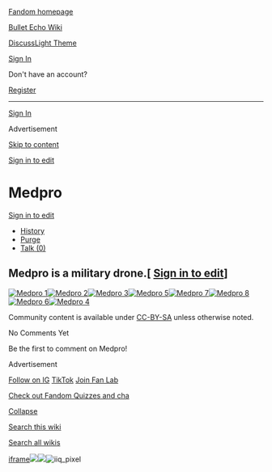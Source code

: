 [Fandom homepage](https://www.fandom.com/)

[Bullet Echo Wiki](https://bullet-echo.fandom.com/)

[Discuss](https://bullet-echo.fandom.com/f "Discuss")[Light Theme](https://bullet-echo.fandom.com/wiki/Medpro# "Light Theme")

[Sign In](https://auth.fandom.com/signin?source=mw&redirect=https%3A%2F%2Fbullet-echo.fandom.com%2Fwiki%2FMedpro)

Don't have an account?

[Register](https://auth.fandom.com/register?source=mw&redirect=https%3A%2F%2Fbullet-echo.fandom.com%2Fwiki%2FMedpro)

* * *

[Sign In](https://auth.fandom.com/signin?source=mw&redirect=https%3A%2F%2Fbullet-echo.fandom.com%2Fwiki%2FMedpro)

Advertisement

[Skip to content](https://bullet-echo.fandom.com/wiki/Medpro#page-header)

[Sign in to edit](https://auth.fandom.com/signin?redirect=https%3A%2F%2Fbullet-echo.fandom.com%2Fwiki%2FMedpro%3Fveaction%3Dedit&uselang=en)

# Medpro

[Sign in to edit](https://auth.fandom.com/signin?redirect=https%3A%2F%2Fbullet-echo.fandom.com%2Fwiki%2FMedpro%3Fveaction%3Dedit&uselang=en)

- [History](https://bullet-echo.fandom.com/wiki/Medpro?action=history)
- [Purge](https://bullet-echo.fandom.com/wiki/Medpro?action=purge)
- [Talk (0)](https://bullet-echo.fandom.com/wiki/Talk:Medpro?action=edit&redlink=1)

## Medpro is a military drone.\[ [Sign in to edit](https://auth.fandom.com/signin?redirect=https%3A%2F%2Fbullet-echo.fandom.com%2Fwiki%2FMedpro%3Fveaction%3Dedit%26section%3D1&uselang=en "Sign in to edit")\]

[![Medpro 1](https://static.wikia.nocookie.net/bullet-echo/images/3/3b/Medpro_1.png/revision/latest?cb=20240907122440)](https://static.wikia.nocookie.net/bullet-echo/images/3/3b/Medpro_1.png/revision/latest?cb=20240907122440)[![Medpro 2](https://static.wikia.nocookie.net/bullet-echo/images/0/01/Medpro_2.png/revision/latest?cb=20240907122441)](https://static.wikia.nocookie.net/bullet-echo/images/0/01/Medpro_2.png/revision/latest?cb=20240907122441)[![Medpro 3](https://static.wikia.nocookie.net/bullet-echo/images/e/ee/Medpro_3.png/revision/latest?cb=20240907122441)](https://static.wikia.nocookie.net/bullet-echo/images/e/ee/Medpro_3.png/revision/latest?cb=20240907122441)[![Medpro 5](https://static.wikia.nocookie.net/bullet-echo/images/7/7e/Medpro_5.png/revision/latest?cb=20240907122630)](https://static.wikia.nocookie.net/bullet-echo/images/7/7e/Medpro_5.png/revision/latest?cb=20240907122630)[![Medpro 7](https://static.wikia.nocookie.net/bullet-echo/images/a/a1/Medpro_7.png/revision/latest?cb=20240907122632)](https://static.wikia.nocookie.net/bullet-echo/images/a/a1/Medpro_7.png/revision/latest?cb=20240907122632)[![Medpro 8](https://static.wikia.nocookie.net/bullet-echo/images/8/82/Medpro_8.png/revision/latest?cb=20240907122632)](https://static.wikia.nocookie.net/bullet-echo/images/8/82/Medpro_8.png/revision/latest?cb=20240907122632)[![Medpro 6](https://static.wikia.nocookie.net/bullet-echo/images/a/a4/Medpro_6.png/revision/latest?cb=20240907122632)](https://static.wikia.nocookie.net/bullet-echo/images/a/a4/Medpro_6.png/revision/latest?cb=20240907122632)[![Medpro 4](https://static.wikia.nocookie.net/bullet-echo/images/8/81/Medpro_4.png/revision/latest?cb=20240907122442)](https://static.wikia.nocookie.net/bullet-echo/images/8/81/Medpro_4.png/revision/latest?cb=20240907122442)

Community content is available under [CC-BY-SA](https://www.fandom.com/licensing) unless otherwise noted.

No Comments Yet

Be the first to comment on Medpro!

Advertisement

[Follow on IG](https://bit.ly/FandomIG) [TikTok](https://bit.ly/TikTokFandom) [Join Fan Lab](https://bit.ly/FanLabWikiBar)

[Check out Fandom Quizzes and cha](https://bit.ly/WBTrivia2)

[Collapse](https://bullet-echo.fandom.com/wiki/Medpro# "Collapse")

[Search this wiki](https://bullet-echo.fandom.com/wiki/Special:Search?scope=internal&query=&h=1&isFromHighlightActions=on)

[Search all wikis](https://bullet-echo.fandom.com/wiki/Special:Search?scope=cross-wiki&query=&h=1&isFromHighlightActions=on)

[iframe](https://www.fandom.com/silver-surfer.html)![](https://idsync.rlcdn.com/712315.gif?partner_uid=57ce6658-5077-4c59-bf9c-d2a5bd8eb1f9)![](https://pixel.tapad.com/idsync/ex/receive?partner_id=3442&partner_device_id=57ce6658-5077-4c59-bf9c-d2a5bd8eb1f9&partner_url=https://services.fandom.com/identity-storage/external/experian/receiveid/ee572866-9a37-4c14-bcdb-c4ea3959321a?id=${TA_DEVICE_ID}&partner=TAPAD)![iiq_pixel](https://sync.intentiq.com/profiles_engine/ProfilesEngineServlet?at=20&mi=10&secure=1&dpi=1187275693&iiqidtype=2&iiqpcid=1fb766b2-7035-9178-22db-9987285cb3c1&iiqpciddate=1745205134729&tsrnd=559_1745205134779&vrref=fandom.com&jsver=6.07&dw=1280&dh=1024&dpr=1&lan=en-US&testPercentage=97&testGroup=A&uh=%7B%220%22%3A%22%5C%22Google%20Chrome%5C%22%3Bv%3D%5C%22135%5C%22%2C%20%5C%22Not-A.Brand%5C%22%3Bv%3D%5C%228%5C%22%2C%20%5C%22Chromium%5C%22%3Bv%3D%5C%22135%5C%22%22%2C%221%22%3A%22%3F0%22%2C%222%22%3A%22%5C%22Linux%20x86_64%5C%22%22%2C%223%22%3A%22%5C%22x86%5C%22%22%2C%224%22%3A%22%5C%2264%5C%22%22%2C%226%22%3A%22%5C%226.6.72%5C%22%22%2C%227%22%3A%22%3F0%22%2C%228%22%3A%22%5C%22Google%20Chrome%5C%22%3Bv%3D%5C%22135.0.7049.95%5C%22%2C%20%5C%22Not-A.Brand%5C%22%3Bv%3D%5C%228.0.0.0%5C%22%2C%20%5C%22Chromium%5C%22%3Bv%3D%5C%22135.0.7049.95%5C%22%22%7D&gdpr=0)